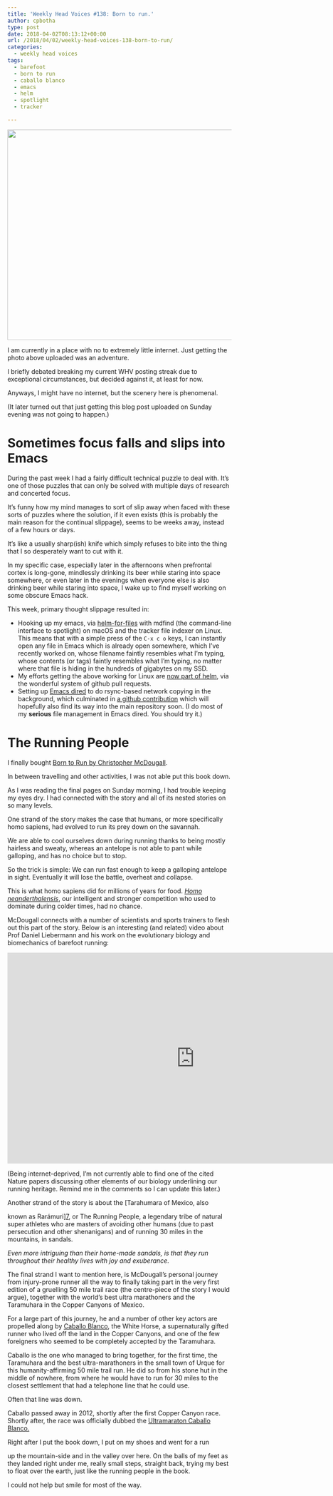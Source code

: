 ```yaml
---
title: 'Weekly Head Voices #138: Born to run.'
author: cpbotha
type: post
date: 2018-04-02T08:13:12+00:00
url: /2018/04/02/weekly-head-voices-138-born-to-run/
categories:
  - weekly head voices
tags:
  - barefoot
  - born to run
  - caballo blanco
  - emacs
  - helm
  - spotlight
  - tracker

---
```

<a href="https://cpbotha.net/wp-content/uploads/2018/04/mystery_place.jpg" data-rel="lightbox-image-0" data-rl_title="" data-rl_caption="" title=""><img data-attachment-id="3129" data-permalink="https://cpbotha.net/2018/04/02/weekly-head-voices-138-born-to-run/mystery_place/" data-orig-file="https://cpbotha.net/wp-content/uploads/2018/04/mystery_place.jpg" data-orig-size="3024,1697" data-comments-opened="1" data-image-meta="{&quot;aperture&quot;:&quot;2.2&quot;,&quot;credit&quot;:&quot;&quot;,&quot;camera&quot;:&quot;iPhone 6s&quot;,&quot;caption&quot;:&quot;&quot;,&quot;created_timestamp&quot;:&quot;1522574546&quot;,&quot;copyright&quot;:&quot;&quot;,&quot;focal_length&quot;:&quot;4.15&quot;,&quot;iso&quot;:&quot;25&quot;,&quot;shutter_speed&quot;:&quot;0.00055897149245388&quot;,&quot;title&quot;:&quot;&quot;,&quot;orientation&quot;:&quot;1&quot;}" data-image-title="mystery_place" data-image-description="" data-medium-file="https://cpbotha.net/wp-content/uploads/2018/04/mystery_place-300x168.jpg" data-large-file="https://cpbotha.net/wp-content/uploads/2018/04/mystery_place-1024x575.jpg" class="alignnone size-large wp-image-3129" src="https://cpbotha.net/wp-content/uploads/2018/04/mystery_place-1024x575.jpg" alt="" width="840" height="472" srcset="https://cpbotha.net/wp-content/uploads/2018/04/mystery_place-1024x575.jpg 1024w, https://cpbotha.net/wp-content/uploads/2018/04/mystery_place-300x168.jpg 300w, https://cpbotha.net/wp-content/uploads/2018/04/mystery_place-768x431.jpg 768w, https://cpbotha.net/wp-content/uploads/2018/04/mystery_place-1200x673.jpg 1200w" sizes="(max-width: 709px) 85vw, (max-width: 909px) 67vw, (max-width: 1362px) 62vw, 840px" /></a>

I am currently in a place with no to extremely little internet. Just getting the photo above uploaded was an adventure.

I briefly debated breaking my current WHV posting streak due to exceptional circumstances, but decided against it, at least for now.

Anyways, I might have no internet, but the scenery here is phenomenal.

(It later turned out that just getting this blog post uploaded on Sunday evening was not going to happen.)

# Sometimes focus falls and slips into Emacs

During the past week I had a fairly difficult technical puzzle to deal with. It&#8217;s one of those puzzles that can only be solved with multiple days of research and concerted focus.

It&#8217;s funny how my mind manages to sort of slip away when faced with these sorts of puzzles where the solution, if it even exists (this is probably the main reason for the continual slippage), seems to be weeks away, instead of a few hours or days.

It&#8217;s like a usually sharp(ish) knife which simply refuses to bite into the thing that I so desperately want to cut with it.

In my specific case, especially later in the afternoons when prefrontal cortex is long-gone, mindlessly drinking its beer while staring into space somewhere, or even later in the evenings when everyone else is also drinking beer while staring into space, I wake up to find myself working on some obscure Emacs hack.

This week, primary thought slippage resulted in:

  * Hooking up my emacs, via [helm-for-files][1] with mdfind (the command-line interface to spotlight) on macOS and the tracker file indexer on Linux. This means that with a simple press of the `C-x c o` keys, I can instantly open any file in Emacs which is already open somewhere, which I&#8217;ve recently worked on, whose filename faintly resembles what I&#8217;m typing, whose contents (or tags) faintly resembles what I&#8217;m typing, no matter where that file is hiding in the hundreds of gigabytes on my SSD.
  * My efforts getting the above working for Linux are [now part of helm][2], via the wonderful system of github pull requests.
  * Setting up [Emacs dired][3] to do rsync-based network copying in the background, which culminated in [a github contribution][4] which will hopefully also find its way into the main repository soon. (I do most of my **serious** file management in Emacs dired. You should try it.)

# The Running People

I finally bought [Born to Run by Christopher McDougall][5].

In between travelling and other activities, I was not able put this book down.

As I was reading the final pages on Sunday morning, I had trouble keeping my eyes dry. I had connected with the story and all of its nested stories on so many levels.

One strand of the story makes the case that humans, or more specifically homo sapiens, had evolved to run its prey down on the savannah.

We are able to cool ourselves down during running thanks to being mostly hairless and sweaty, whereas an antelope is not able to pant while galloping, and has no choice but to stop.

So the trick is simple: We can run fast enough to keep a galloping antelope in sight. Eventually it will lose the battle, overheat and collapse.

This is what homo sapiens did for millions of years for food. [_Homo neanderthalensis_][6], our intelligent and stronger competition who used to dominate during colder times, had no chance.

McDougall connects with a number of scientists and sports trainers to flesh out this part of the story. Below is an interesting (and related) video about Prof Daniel Liebermann and his work on the evolutionary biology and biomechanics of barefoot running:

<div class="jetpack-video-wrapper">
  <span class="embed-youtube" style="text-align:center; display: block;"><iframe class='youtube-player' type='text/html' width='840' height='473' src='https://www.youtube.com/embed/7jrnj-7YKZE?version=3&#038;rel=1&#038;fs=1&#038;autohide=2&#038;showsearch=0&#038;showinfo=1&#038;iv_load_policy=1&#038;wmode=transparent' allowfullscreen='true' style='border:0;'></iframe></span>
</div>

(Being internet-deprived, I&#8217;m not currently able to find one of the cited Nature papers discussing other elements of our biology underlining our running heritage. Remind me in the comments so I can update this later.)

Another strand of the story is about the [Tarahumara of Mexico, also
  
known as Rarámuri][7], or The Running People, a legendary tribe of natural super athletes who are masters of avoiding other humans (due to past persecution and other shenanigans) and of running 30 miles in the mountains, in sandals.

_Even more intriguing than their home-made sandals, is that they run throughout their healthy lives with joy and exuberance._

The final strand I want to mention here, is McDougall&#8217;s personal journey from injury-prone runner all the way to finally taking part in the very first edition of a gruelling 50 mile trail race (the centre-piece of the story I would argue), together with the world&#8217;s best ultra marathoners and the Taramuhara in the Copper Canyons of Mexico.

For a large part of this journey, he and a number of other key actors are propelled along by [Caballo Blanco][8], the White Horse, a supernaturally gifted runner who lived off the land in the Copper Canyons, and one of the few foreigners who seemed to be completely accepted by the Taramuhara.

Caballo is the one who managed to bring together, for the first time, the Taramuhara and the best ultra-marathoners in the small town of Urque for this humanity-affirming 50 mile trail run. He did so from his stone hut in the middle of nowhere, from where he would have to run for 30 miles to the closest settlement that had a telephone line that he could use.

Often that line was down.

Caballo passed away in 2012, shortly after the first Copper Canyon race. Shortly after, the race was officially dubbed the [Ultramaraton Caballo Blanco.][9]

Right after I put the book down, I put on my shoes and went for a run
  
up the mountain-side and in the valley over here. On the balls of my feet as they landed right under me, really small steps, straight back, trying my best to float over the earth, just like the running people in the book.

I could not help but smile for most of the way.

&nbsp;

 [1]: http://pragmaticemacs.com/emacs/find-and-open-files-from-anywhere-with-helm-for-files/
 [2]: https://github.com/emacs-helm/helm/pull/2005
 [3]: https://www.gnu.org/software/emacs/manual/html_node/emacs/Dired.html
 [4]: https://github.com/tmtxt/tmtxt-dired-async/pull/6
 [5]: http://www.chrismcdougall.com/born-to-run/
 [6]: https://en.wikipedia.org/wiki/Neanderthal
 [7]: https://en.wikipedia.org/wiki/Rar%C3%A1muri
 [8]: https://en.wikipedia.org/wiki/Micah_True
 [9]: https://en.wikipedia.org/wiki/Ultramaraton_Caballo_Blanco
